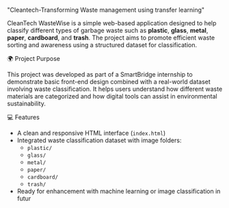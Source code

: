 "Cleantech-Transforming Waste management using transfer learning"

CleanTech WasteWise is a simple web-based application designed to help classify different types of garbage waste such as **plastic**, **glass**, **metal**, **paper**, **cardboard**, and **trash**. The project aims to promote efficient waste sorting and awareness using a structured dataset for classification.


 🌍 Project Purpose

This project was developed as part of a SmartBridge internship to demonstrate basic front-end design combined with a real-world dataset involving waste classification. It helps users understand how different waste materials are categorized and how digital tools can assist in environmental sustainability.

 💻 Features

- A clean and responsive HTML interface (`index.html`)
- Integrated waste classification dataset with image folders:
  - `plastic/`
  - `glass/`
  - `metal/`
  - `paper/`
  - `cardboard/`
  - `trash/`
- Ready for enhancement with machine learning or image classification in futur

